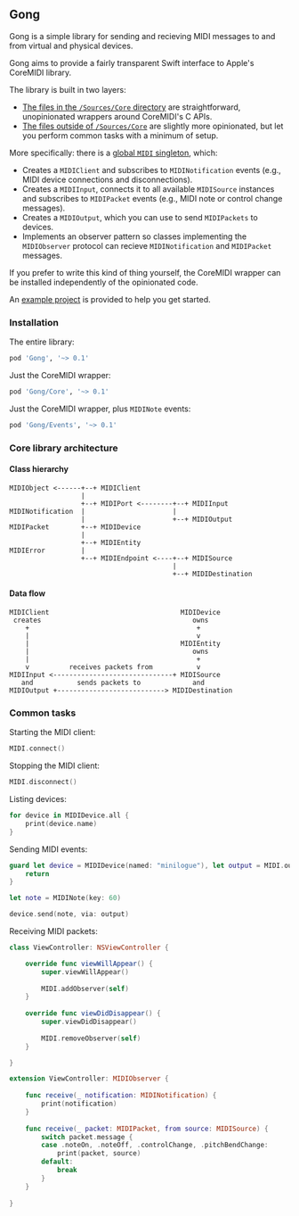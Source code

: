 ## Gong

Gong is a simple library for sending and recieving MIDI messages to and from virtual and physical devices.

Gong aims to provide a fairly transparent Swift interface to Apple's CoreMIDI library.

The library is built in two layers:

- [The files in the `/Sources/Core` directory](/Sources/Core) are straightforward, unopinionated wrappers around CoreMIDI's C APIs.
- [The files outside of `/Sources/Core`](/Sources) are slightly more opinionated, but let you perform common tasks with a minimum of setup.

More specifically: there is a [global `MIDI` singleton](/Sources/MIDI.swift), which:

- Creates a `MIDIClient` and subscribes to `MIDINotification` events (e.g., MIDI device connections and disconnections).
- Creates a `MIDIInput`, connects it to all available `MIDISource` instances and subscribes to `MIDIPacket` events (e.g., MIDI note or control change messages).
- Creates a `MIDIOutput`, which you can use to send `MIDIPackets` to devices.
- Implements an observer pattern so classes implementing the `MIDIObserver` protocol can recieve `MIDINotification` and `MIDIPacket` messages.

If you prefer to write this kind of thing yourself, the CoreMIDI wrapper can be installed independently of the opinionated code.

An [example project](/Examples/Gong-macOS) is provided to help you get started.

### Installation

The entire library:

```ruby
pod 'Gong', '~> 0.1'
```

Just the CoreMIDI wrapper:

```ruby
pod 'Gong/Core', '~> 0.1'
```

Just the CoreMIDI wrapper, plus `MIDINote` events:

```ruby
pod 'Gong/Events', '~> 0.1'
```

### Core library architecture

#### Class hierarchy

```
MIDIObject <------+--+ MIDIClient
                  |
                  +--+ MIDIPort <--------+--+ MIDIInput
MIDINotification  |                      |
                  |                      +--+ MIDIOutput
MIDIPacket        +--+ MIDIDevice
                  |
                  +--+ MIDIEntity
MIDIError         |
                  +--+ MIDIEndpoint <----+--+ MIDISource
                                         |
                                         +--+ MIDIDestination
```

#### Data flow

```
MIDIClient                                 MIDIDevice
 creates                                      owns
    +                                          +
    |                                          v
    |                                      MIDIEntity
    |                                         owns
    |                                          +
    v          receives packets from           v
MIDIInput <------------------------------+ MIDISource
   and           sends packets to             and
MIDIOutput +---------------------------> MIDIDestination

```

### Common tasks

Starting the MIDI client:

```swift
MIDI.connect()
```

Stopping the MIDI client:

```swift
MIDI.disconnect()
```

Listing devices:

```swift
for device in MIDIDevice.all {
    print(device.name)
}
```

Sending MIDI events:

```swift
guard let device = MIDIDevice(named: "minilogue"), let output = MIDI.output else {
    return
}

let note = MIDINote(key: 60)

device.send(note, via: output)
```

Receiving MIDI packets:

```swift
class ViewController: NSViewController {

    override func viewWillAppear() {
        super.viewWillAppear()
        
        MIDI.addObserver(self)
    }
    
    override func viewDidDisappear() {
        super.viewDidDisappear()
        
        MIDI.removeObserver(self)
    }

}

extension ViewController: MIDIObserver {
    
    func receive(_ notification: MIDINotification) {
        print(notification)
    }
    
    func receive(_ packet: MIDIPacket, from source: MIDISource) {
        switch packet.message {
        case .noteOn, .noteOff, .controlChange, .pitchBendChange:
            print(packet, source)
        default:
            break
        }
    }
    
}
```
